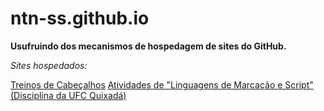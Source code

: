 # ntn-ss.github.io

**Usufruindo dos mecanismos de hospedagem de sites do GitHub.**

*Sites hospedados:*

[Treinos de Cabeçalhos](http://ntn-ss.github.io/Header)
[Atividades de "Linguagens de Marcação e Script" (Disciplina da UFC Quixadá)](http://ntn-ss.github.io/Tarefas-de-LMS)
